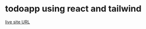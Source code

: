 # todoapp using react and tailwind

[live site URL](https://simple-todo-app-with-react-tailwind.netlify.app/)
